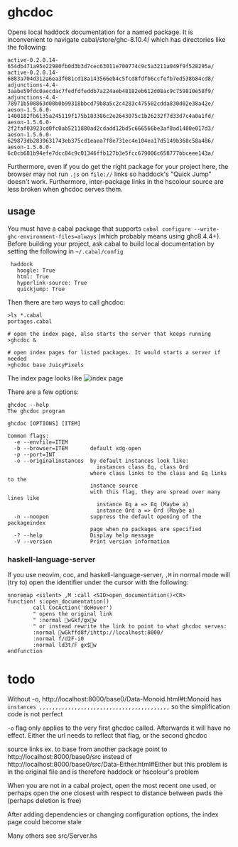 # ghcdoc

Opens local haddock documentation for a named package. It is inconvenient to
navigate cabal/store/ghc-8.10.4/ which has directories like the following:

```
active-0.2.0.14-654db471a95e22980fb0d3b3d7cec63011e700774c9c5a3211a049f9f528295a/
active-0.2.0.14-6883a704d312a6ea3f081cd18a143566eb4c5fcd8fdfb6ccfefb7ed538b84cd8/
adjunctions-4.4-3aabe59fdc0aecdac7fedfdfeddb7a224aeb48182eb612d08ac9c759810e58f9/
adjunctions-4.4-78971b508863d00b0b99318bbcd79b8a5c2c4283c475502cdda830d02e38a42e/
aeson-1.5.6.0-1400182fb6135a245119f175b183386c2e2643075c1b26232f7d33d7c4a0a1fd/
aeson-1.5.6.0-2f2faf03923cd0fc0ab5211880ad2cdadd12bd5c666566be3af8ad1480e017d3/
aeson-1.5.6.0-629873db2839631743eb375cd1eaea7f8e731ec4e104ea17d5149b368c58a486/
aeson-1.5.6.0-6c0cb681b94efe7dcc84c9c01346ffb127b3e5fcc679006c658777bbceee143a/
```

Furthermore, even if you do get the right package for your project here, the
browser may not run `.js` on `file://` links so haddock's "Quick Jump" doesn't
work. Furthermore, inter-package links in the hscolour source are less broken
when ghcdoc serves them.

## usage

You must have a cabal package that supports `cabal configure --write-ghc-environment-files=always` (which probably means using ghc8.4.4+). Before building your project, ask cabal to build local documentation by setting
the following in `~/.cabal/config`

     haddock
       hoogle: True
       html: True
       hyperlink-source: True
       quickjump: True

Then there are two ways to call ghcdoc:

```shell
>ls *.cabal
portages.cabal

# open the index page, also starts the server that keeps running
>ghcdoc &

# open index pages for listed packages. It would starts a server if needed
>ghcdoc base JuicyPixels
```

The index page looks like ![index page](screenshot_index.png)

There are a few options:

```
ghcdoc --help
The ghcdoc program

ghcdoc [OPTIONS] [ITEM]

Common flags:
  -e --envfile=ITEM
  -b --browser=ITEM       default xdg-open
  -p --port=INT
  -o --originalinstances  by default instances look like:
                            instances class Eq, class Ord
                          where class links to the class and Eq links to the
                          instance source
                          with this flag, they are spread over many lines like
                            instance Eq a => Eq (Maybe a)
                            instance Ord a => Ord (Maybe a)
  -n --noopen             suppress the default opening of the packageindex
                          page when no packages are specified
  -? --help               Display help message
  -V --version            Print version information
```

### haskell-language-server

If you use neovim, coc, and haskell-language-server, `,M` in normal mode will (try to) open the identifier under the cursor with the following:

```
nnoremap <silent> ,M :call <SID>open_documentation()<CR>
function! s:open_documentation()
        call CocAction('doHover')
        " opens the original link
        " :normal wGkf/gxw
        " or instead rewrite the link to point to what ghcdoc serves:
        :normal wGkffd8f/ihttp://localhost:8000/
        :normal f/d2F-i0
        :normal ld3t/F gx$w
endfunction
```


# todo

Without -o, http://localhost:8000/base0/Data-Monoid.html#t:Monoid has `instances ,,,,,,,,,,,,,,,,,,,,,,,,,,,,,,,,,,,,,,,,,` so the simplification code is not perfect

`-o` flag only applies to the very first ghcdoc called. Afterwards it will have no effect. Either
the url needs to reflect that flag, or the second ghcdoc

source links ex. to base from another package point to http://localhost:8000/base0/src instead of http://localhost:8000/base0/src/Data-Either.html#Either but this problem is in the original file and is therefore haddock or hscolour's problem

When you are not in a cabal project, open the most recent one used, or perhaps open the one
closest with respect to distance between pwds the (perhaps deletion is free)

After adding dependencies or changing configuration options, the index page could become stale

Many others see src/Server.hs

